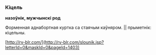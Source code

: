 ### Кіцель
**назоўнік, мужчынскі род**

Форменная аднабортная куртка са стаячым каўняром. || прыметнік: кіцельны.

<a rel="author">[http://rv-blr.com/](http://rv-blr.com/slounik.jsp?letterId=0&maskId=0&pageId=1403)</a>
